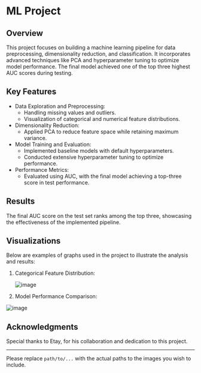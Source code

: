 # ML Project 

## Overview

This project focuses on building a machine learning pipeline for data preprocessing, dimensionality reduction, and classification. It incorporates advanced techniques like PCA and hyperparameter tuning to optimize model performance. The final model achieved one of the top three highest AUC scores during testing.

## Key Features

- Data Exploration and Preprocessing:
  - Handling missing values and outliers.
  - Visualization of categorical and numerical feature distributions.
- Dimensionality Reduction:
  - Applied PCA to reduce feature space while retaining maximum variance.
- Model Training and Evaluation:
  - Implemented baseline models with default hyperparameters.
  - Conducted extensive hyperparameter tuning to optimize performance.
- Performance Metrics:
  - Evaluated using AUC, with the final model achieving a top-three score in test performance.

## Results

The final AUC score on the test set ranks among the top three, showcasing the effectiveness of the implemented pipeline.

## Visualizations

Below are examples of graphs used in the project to illustrate the analysis and results:

1. Categorical Feature Distribution:

   ![image](https://github.com/user-attachments/assets/38bc6feb-7e08-4908-9607-801340ab9d36)


2. Model Performance Comparison:

![image](https://github.com/user-attachments/assets/9cc387fb-147c-4784-a0f2-bd2b70b6992d)



## Acknowledgments

Special thanks to Etay, for his collaboration and dedication to this project.

---

Please replace `path/to/...` with the actual paths to the images you wish to include.

